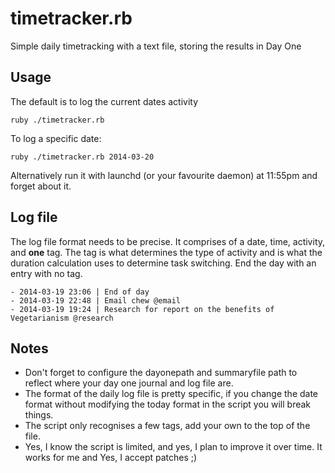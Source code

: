 # timetracker.rb
Simple daily timetracking with a text file, storing the results in Day One  

## Usage

The default is to log the current dates activity

    ruby ./timetracker.rb

To log a specific date:

    ruby ./timetracker.rb 2014-03-20

Alternatively run it with launchd (or your favourite daemon) at 11:55pm and forget about it.

## Log file

The log file format needs to be precise. It comprises of a date, time, activity, and **one** tag. The tag is what determines the type of activity and is what the duration calculation uses to determine task switching. End the day with an entry with no tag.

    - 2014-03-19 23:06 | End of day
    - 2014-03-19 22:48 | Email chew @email
    - 2014-03-19 19:24 | Research for report on the benefits of Vegetarianism @research

## Notes
* Don't forget to configure the dayonepath and summaryfile path to reflect where your day one journal and log file are.
* The format of the daily log file is pretty specific, if you change the date format without modifying the today format in the script you will break things.
* The script only recognises a few tags, add your own to the top of the file.
* Yes, I know the script is limited, and yes, I plan to improve it over time. It works for me and Yes, I accept patches ;)

